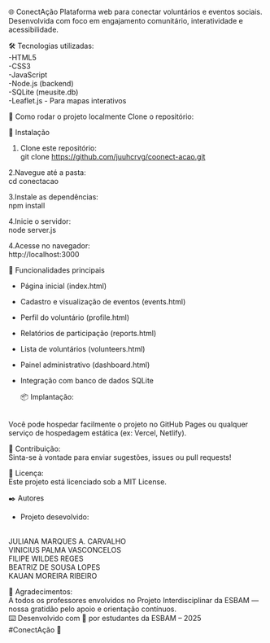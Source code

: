 🌐 ConectAção
Plataforma web para conectar voluntários e eventos sociais. Desenvolvida com foco em engajamento comunitário, interatividade e acessibilidade.

🛠️ Tecnologias utilizadas:
<br>
-HTML5
<br>
-CSS3
<br>
-JavaScript
<br>
-Node.js (backend)
<br>
-SQLite (meusite.db)
<br>
-Leaflet.js - Para mapas interativos

🚀 Como rodar o projeto localmente
Clone o repositório:

🔧 Instalação

1. Clone este repositório:
   <br>
git clone https://github.com/juuhcrvg/coonect-acao.git

2.Navegue até a pasta:
 <br>
cd conectacao

3.Instale as dependências:
<br>
npm install

4.Inicie o servidor:
<br>
node server.js

4.Acesse no navegador:
<br>
http://localhost:3000

📌 Funcionalidades principais
- Página inicial (index.html)
- Cadastro e visualização de eventos (events.html)
- Perfil do voluntário (profile.html)
- Relatórios de participação (reports.html)
- Lista de voluntários (volunteers.html)
- Painel administrativo (dashboard.html)
- Integração com banco de dados SQLite

  📦 Implantação:
<br>
Você pode hospedar facilmente o projeto no GitHub Pages ou qualquer serviço de hospedagem estática (ex: Vercel, Netlify).

🤝 Contribuição:
<br>
Sinta-se à vontade para enviar sugestões, issues ou pull requests!

📄 Licença:
<br>
Este projeto está licenciado sob a MIT License.

✒️ Autores
<br>
- Projeto desevolvido:
<br>
JULIANA MARQUES A. CARVALHO
<br>
VINICIUS PALMA VASCONCELOS
<br>
FILIPE WILDES REGES
<br>
BEATRIZ DE SOUSA LOPES
<br>
KAUAN MOREIRA RIBEIRO
<br>


🔹 Agradecimentos:
<br>
A todos os professores envolvidos no Projeto Interdisciplinar da ESBAM — 
<br>
nossa gratidão pelo apoio e orientação contínuos.
<br>
⌨️ Desenvolvido com 💙 por estudantes da ESBAM – 2025
<br>
#ConectAção 🚀


